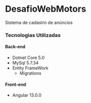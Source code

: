 # DesafioWebMotors

Sistema de cadastro de anúncios

### Tecnologias Utilizadas

#### Back-end
* Dotnet Core 5.0
* MySql 5.7.34
* Entity FrameWork
	* Migrations 

#### Front-end
* Angular 13.0.0
